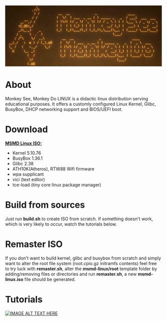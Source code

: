 [![IMAGE ALT TEXT HERE](https://raw.githubusercontent.com/maksimKorzh/msmd-linux/main/root/var/local/img/msmd-linux.png)](https://www.youtube.com/watch?v=EVTw4YqPdKA)

# About
Monkey See, Monkey Do LINUX is a didactic linux distribution serving
educational purposes. It offers a customly configured Linux Kernel,
Glibc, BusyBox, DHCP networking support and BIOS/UEFI boot.

# Download
<a href="https://github.com/maksimKorzh/msmd-linux/releases/tag/0.1">**MSMD Linux ISO:**</a>
 - Kernel 5.10.76
 - BusyBox 1.36.1
 - Glibc 2.38
 - ATH10K(Atheros), RTW88 Wifi firmware
 - wpa supplicant
 - vici (text editor)
 - tce-load (tiny core linux package manager)

# Build from sources
Just run **build.sh** to create ISO from scratch.
If something doesn't work, which is very likely to occur, 
watch the tutorials below.

# Remaster ISO
If you don't want to build kernel, glibc and busybox from scratch
and simply want to alter the root file system (root.cpio.gz initramfs contents)
feel free to try luck with **remaster.sh**, alter the **msmd-linux/root** template
folder by adding/removing files or directories and run **remaster.sh**, a new
**msmd-linux.iso** file should be generated.

# Tutorials
[![IMAGE ALT TEXT HERE](https://img.youtube.com/vi/DAXVgdpe7HE/0.jpg)](https://www.youtube.com/watch?v=DAXVgdpe7HE&list=PLLfIBXQeu3aZuc_0xTE2dY3juntHF5xJY&index=2)
